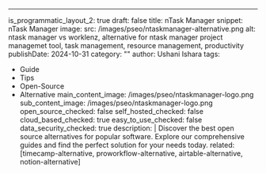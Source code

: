 ---
is_programmatic_layout_2: true
draft: false
title: nTask Manager
snippet: nTask Manager
image:
  src: /images/pseo/ntaskmanager-alternative.png
  alt: ntask manager vs worklenz, alternative for ntask manager project managemet tool, task management, resource management, productivity
publishDate: 2024-10-31
category: ""
author: Ushani Ishara
tags:
  - Guide
  - Tips
  - Open-Source
  - Alternative
main_content_image: /images/pseo/ntaskmanager-logo.png
sub_content_image: /images/pseo/ntaskmanager-logo.png
open_source_checked: false
self_hosted_checked: false
cloud_based_checked: true
easy_to_use_checked: false
data_security_checked: true
description: |
   Discover the best open source alternatives for popular software. Explore our comprehensive guides and find the perfect solution for your needs today.
related: [timecamp-alternative, proworkflow-alternative, airtable-alternative, notion-alternative]